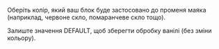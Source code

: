 Оберіть колір, який ваш блок буде застосовано до променя маяка (наприклад, червоне скло, помаранчеве скло тощо).

Залиште значення DEFAULT, щоб зберегти обробку ванілі (без зміни кольору).